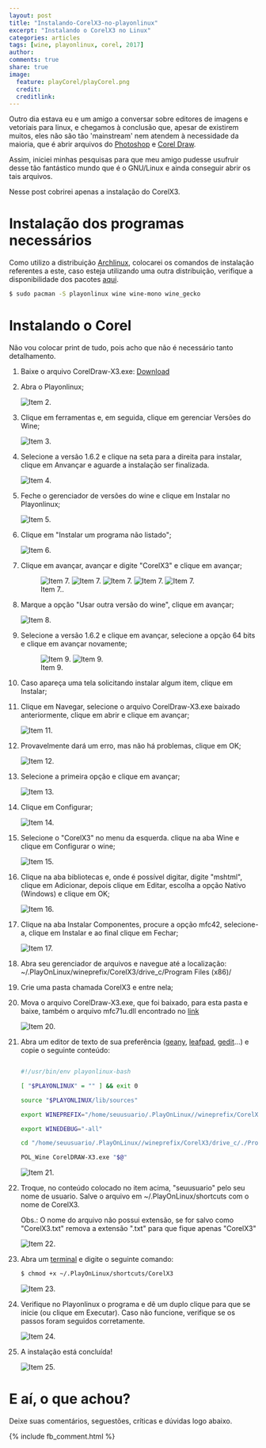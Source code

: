 ```yaml
---
layout: post
title: "Instalando-CorelX3-no-playonlinux"
excerpt: "Instalando o CorelX3 no Linux"
categories: articles
tags: [wine, playonlinux, corel, 2017]
author:
comments: true
share: true
image:
  feature: playCorel/playCorel.png
  credit:
  creditlink:
---
```


<div id="fb-root"></div>
<script>(function(d, s, id) {
  var js, fjs = d.getElementsByTagName(s)[0];
  if (d.getElementById(id)) return;
  js = d.createElement(s); js.id = id;
  js.src = "//connect.facebook.net/pt_BR/all.js#xfbml=1&version=v2.5&appId=541394239351629";
  fjs.parentNode.insertBefore(js, fjs);
}(document, 'script', 'facebook-jssdk'));</script>

Outro dia estava eu e um amigo a conversar sobre editores de imagens e vetoriais
para linux, e chegamos à conclusão que, apesar de existirem muitos, eles não
são tão 'mainstream' nem atendem à necessidade da maioria, que é abrir arquivos
do [Photoshop](http://www.adobe.com/br/products/photoshop.html) e [Corel Draw](http://www.corel.com/br/).

Assim, iniciei minhas pesquisas para que meu amigo pudesse usufruir desse tão
fantástico mundo que é o GNU/Linux e ainda conseguir abrir os tais arquivos.

Nesse post cobrirei apenas a instalação do CorelX3.

# Instalação dos programas necessários

Como utilizo a distribuição [Archlinux](https://www.archlinux-br.org/),
colocarei os comandos de instalação referentes a este, caso esteja utilizando
uma outra distribuição, verifique a disponibilidade dos pacotes [aqui](https://www.playonlinux.com/en/download.html).

```bash
$ sudo pacman -S playonlinux wine wine-mono wine_gecko
```

# Instalando o Corel

Não vou colocar print de tudo, pois acho que não é necessário tanto
detalhamento.

1. Baixe o arquivo CorelDraw-X3.exe: [Download](https://drive.google.com/file/d/0B894M0Ei0LchbVlMR3VkaHYwd3c/view)

2. Abra o Playonlinux;

     ![Item 2.](/images/playCorel/playCorel01.png)

3. Clique em ferramentas e, em seguida, clique em gerenciar Versões do Wine;

    ![Item 3.](/images/playCorel/playCorel02.png)

4. Selecione a versão 1.6.2 e clique na seta para a direita para instalar,
   clique em Anvançar e aguarde a instalação ser finalizada.

    ![Item 4.](/images/playCorel/playCorel03.png)

5. Feche o gerenciador de versões do wine e clique em Instalar no Playonlinux;

    ![Item 5.](/images/playCorel/playCorel04.png)

6. Clique em "Instalar um programa não listado";

    ![Item 6.](/images/playCorel/playCorel05.png)

7. Clique em avançar, avançar e digite "CorelX3" e clique em avançar;

    <figure class="third">
    	<img src="/images/playCorel/playCorel06.png" alt="Item 7.">
    	<img src="/images/playCorel/playCorel07.png" alt="Item 7.">
    	<img src="/images/playCorel/playCorel08.png" alt="Item 7.">
    	<img src="/images/playCorel/playCorel09.png" alt="Item 7.">
    	<img src="/images/playCorel/playCorel10.png" alt="Item 7.">
    	<figcaption>Item 7..</figcaption>
    </figure>

8. Marque a opção "Usar outra versão do wine", clique em avançar;

    ![Item 8.](/images/playCorel/playCorel11.png)

9. Selecione a versão 1.6.2 e clique em avançar, selecione a opção 64 bits e
   clique em avançar novamente;

    <figure class="half">
    	<img src="/images/playCorel/playCorel12.png" alt="Item 9.">
    	<img src="/images/playCorel/playCorel13.png" alt="Item 9.">
    	<figcaption>Item 9.</figcaption>
    </figure>

10. Caso apareça uma tela solicitando instalar algum item, clique em Instalar;

11. Clique em Navegar, selecione o arquivo CorelDraw-X3.exe baixado
    anteriormente, clique em abrir e clique em avançar;

    ![Item 11.](/images/playCorel/playCorel14.png)

12. Provavelmente dará um erro, mas não há problemas, clique em OK;

    ![Item 12.](/images/playCorel/playCorel15.png)

13. Selecione a primeira opção e clique em avançar;

    ![Item 13.](/images/playCorel/playCorel16.png)

14. Clique em Configurar;

    ![Item 14.](/images/playCorel/playCorel17.png)

15. Selecione o "CorelX3" no menu da esquerda. clique na aba Wine e clique em
    Configurar o wine;

    ![Item 15.](/images/playCorel/playCorel18.png)

16. Clique na aba bibliotecas e, onde é possível digitar, digite "mshtml",
    clique em Adicionar, depois clique em Editar, escolha a opção Nativo
    (Windows) e clique em OK;

    ![Item 16.](/images/playCorel/playCorel19.png)

17. Clique na aba Instalar Componentes, procure a opção mfc42, selecione-a,
    clique em Instalar e ao final clique em Fechar;

    ![Item 17.](/images/playCorel/playCorel20.png)

18. Abra seu gerenciador de arquivos e navegue até a localização: ~/.PlayOnLinux/wineprefix/CorelX3/drive_c/Program Files (x86)/


19. Crie uma pasta chamada CorelX3 e entre nela;


20. Mova o arquivo CorelDraw-X3.exe, que foi baixado, para esta pasta e baixe,
    também o arquivo mfc71u.dll encontrado no [link](https://drive.google.com/file/d/0B894M0Ei0LchUk1HYjVSLTNvaG8/view)

    ![Item 20.](/images/playCorel/playCorel21.png)

21. Abra um editor de texto de sua preferência ([geany](https://pt.wikipedia.org/wiki/Geany), [leafpad](https://pt.wikipedia.org/wiki/Leafpad), [gedit](https://pt.wikipedia.org/wiki/Gedit)...) e copie o seguinte conteúdo:

    ```bash

    #!/usr/bin/env playonlinux-bash

    [ "$PLAYONLINUX" = "" ] && exit 0

    source "$PLAYONLINUX/lib/sources"

    export WINEPREFIX="/home/seuusuario/.PlayOnLinux//wineprefix/CorelX3"

    export WINEDEBUG="-all"

    cd "/home/seuusuario/.PlayOnLinux//wineprefix/CorelX3/drive_c/./Program Files (x86)/CorelX3"

    POL_Wine CorelDRAW-X3.exe "$@"

    ```

    ![Item 21.](/images/playCorel/playCorel22.png)

22. Troque, no conteúdo colocado no item acima, "seuusuario" pelo seu nome de
    usuario. Salve o arquivo em ~/.PlayOnLinux/shortcuts com o nome de CorelX3.

    Obs.: O nome do arquivo não possui extensão, se for salvo como "CorelX3.txt"
remova a extensão ".txt" para que fique apenas "CorelX3"

    ![Item 22.](/images/playCorel/playCorel23.png)

23. Abra um [terminal](https://help.ubuntu.com/kubuntu/desktopguide/pt_BR/terminals.html) e digite o seguinte comando:

    ```bash
    $ chmod +x ~/.PlayOnLinux/shortcuts/CorelX3
    ```

    ![Item 23.](/images/playCorel/playCorel24.png)

24. Verifique no Playonlinux o programa e dê um duplo clique para que se inicie
    (ou clique em Executar). Caso não funcione, verifique se os passos foram
    seguidos corretamente.

    ![Item 24.](/images/playCorel/playCorel25.png)

25. A instalação está concluída!

    ![Item 25.](/images/playCorel/playCorel26.png)

# E aí, o que achou?

Deixe suas comentários, seguestões, críticas e dúvidas logo abaixo.

{% include fb_comment.html %}
